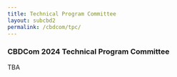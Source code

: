 ```yaml
---
title: Technical Program Committee
layout: subcbd2
permalink: /cbdcom/tpc/
---
```


<h3>CBDCom 2024 Technical Program Committee</h3>
TBA

